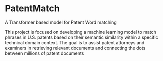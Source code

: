 # PatentMatch
A Transformer based model for Patent Word matching

This project is focused on developing a machine learning model to match phrases in U.S. patents based on their semantic similarity within a specific technical domain context. The goal is to assist patent attorneys and examiners in retrieving relevant documents and connecting the dots between millions of patent documents

